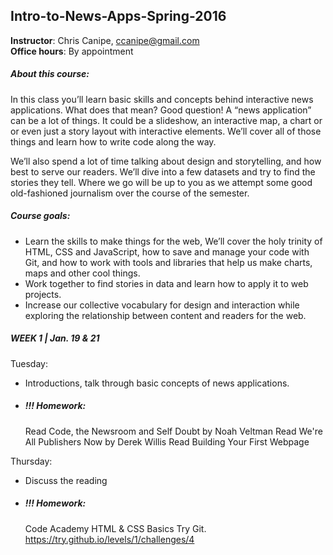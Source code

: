## Intro-to-News-Apps-Spring-2016
 
**Instructor**: Chris Canipe, ccanipe@gmail.com<br/>
**Office hours**: By appointment
 



##### About this course:
In this class you’ll learn basic skills and concepts behind interactive news applications. What does that mean? Good question! A “news application” can be a lot of things. It could be a slideshow, an interactive map, a chart or or even just a story layout with interactive elements. We’ll cover all of those things and learn how to write code along the way.

We’ll also spend a lot of time talking about design and storytelling, and how best to serve our readers. We’ll dive into a few datasets and try to find the stories they tell. Where we go will be up to you as we attempt some good old-fashioned journalism over the course of the semester.

##### Course goals:
* Learn the skills to make things for the web, We’ll cover the holy trinity of HTML, CSS and JavaScript, how to save and manage your code with Git, and how to work with tools and libraries that help us make charts, maps and other cool things.
* Work together to find stories in data and learn how to apply it to web projects.
* Increase our collective vocabulary for design and interaction while exploring the relationship between content and readers for the web.

##### WEEK 1 | Jan. 19 & 21

Tuesday:
* Introductions, talk through basic concepts of news applications.

* ##### !!! Homework:
	Read Code, the Newsroom and Self Doubt by Noah Veltman
	Read We're All Publishers Now by Derek Willis
	Read Building Your First Webpage

Thursday:
* Discuss the reading

* ##### !!! Homework: 
	Code Academy HTML & CSS Basics 
	Try Git. https://try.github.io/levels/1/challenges/4
